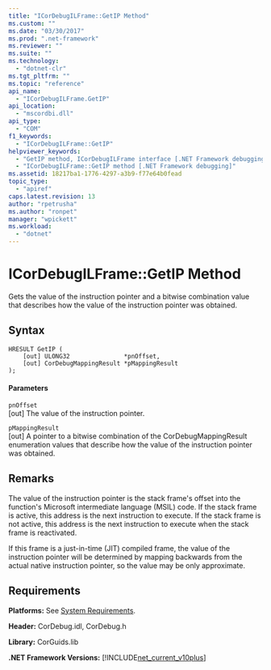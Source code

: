 ```yaml
---
title: "ICorDebugILFrame::GetIP Method"
ms.custom: ""
ms.date: "03/30/2017"
ms.prod: ".net-framework"
ms.reviewer: ""
ms.suite: ""
ms.technology: 
  - "dotnet-clr"
ms.tgt_pltfrm: ""
ms.topic: "reference"
api_name: 
  - "ICorDebugILFrame.GetIP"
api_location: 
  - "mscordbi.dll"
api_type: 
  - "COM"
f1_keywords: 
  - "ICorDebugILFrame::GetIP"
helpviewer_keywords: 
  - "GetIP method, ICorDebugILFrame interface [.NET Framework debugging]"
  - "ICorDebugILFrame::GetIP method [.NET Framework debugging]"
ms.assetid: 18217ba1-1776-4297-a3b9-f77e64b0fead
topic_type: 
  - "apiref"
caps.latest.revision: 13
author: "rpetrusha"
ms.author: "ronpet"
manager: "wpickett"
ms.workload: 
  - "dotnet"
---
```

# ICorDebugILFrame::GetIP Method
Gets the value of the instruction pointer and a bitwise combination value that describes how the value of the instruction pointer was obtained.  
  
## Syntax  
  
```  
HRESULT GetIP (  
    [out] ULONG32               *pnOffset,   
    [out] CorDebugMappingResult *pMappingResult  
);  
```  
  
#### Parameters  
 `pnOffset`  
 [out] The value of the instruction pointer.  
  
 `pMappingResult`  
 [out] A pointer to a bitwise combination of the CorDebugMappingResult enumeration values that describe how the value of the instruction pointer was obtained.  
  
## Remarks  
 The value of the instruction pointer is the stack frame's offset into the function's Microsoft intermediate language (MSIL) code. If the stack frame is active, this address is the next instruction to execute. If the stack frame is not active, this address is the next instruction to execute when the stack frame is reactivated.  
  
 If this frame is a just-in-time (JIT) compiled frame, the value of the instruction pointer will be determined by mapping backwards from the actual native instruction pointer, so the value may be only approximate.  
  
## Requirements  
 **Platforms:** See [System Requirements](../../../../docs/framework/get-started/system-requirements.md).  
  
 **Header:** CorDebug.idl, CorDebug.h  
  
 **Library:** CorGuids.lib  
  
 **.NET Framework Versions:** [!INCLUDE[net_current_v10plus](../../../../includes/net-current-v10plus-md.md)]
